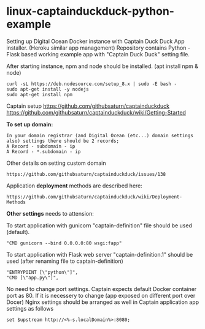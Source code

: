 # linux-captainduckduck-python-example
Setting up Digital Ocean Docker instance with Captain Duck Duck App installer. (Heroku similar app management)
Repository contains Python - Flask based working example app with "Captain Duck Duck" setting file.

After starting instance, npm and node should be installed. (apt install npm & node)

	curl -sL https://deb.nodesource.com/setup_8.x | sudo -E bash -
	sudo apt-get install -y nodejs
	sudo apt-get install npm


Captain setup
	https://github.com/githubsaturn/captainduckduck
	https://github.com/githubsaturn/captainduckduck/wiki/Getting-Started


<b>To set up domain:</b>

	In your domain registrar (and Digital Ocean (etc...) domain settings also) settings there should be 2 records;
	A Record - subdomain - ip
	A Record - *.subdomain - ip

Other details on setting custom domain
	
	https://github.com/githubsaturn/captainduckduck/issues/138


Application <b>deployment</b> methods are described here:

	https://github.com/githubsaturn/captainduckduck/wiki/Deployment-Methods


<b>Other settings</b> needs to attension:

To start application with gunicorn "captain-definition" file should be used (default).

  	"CMD gunicorn --bind 0.0.0.0:80 wsgi:fapp"

To start application with Flask web server "captain-definition.1" should be used (after renaming file to captain-definition)

	"ENTRYPOINT [\"python\"]",
	"CMD [\"app.py\"]",	

No need to change port settings. Captain expects default Docker container port as 80.
If it is necessery to change (app exposed on different port over Docer) Nginx settings should be arranged as well in Captain application app settings as follows

	set $upstream http://<%-s.localDomain%>:8080;
	
